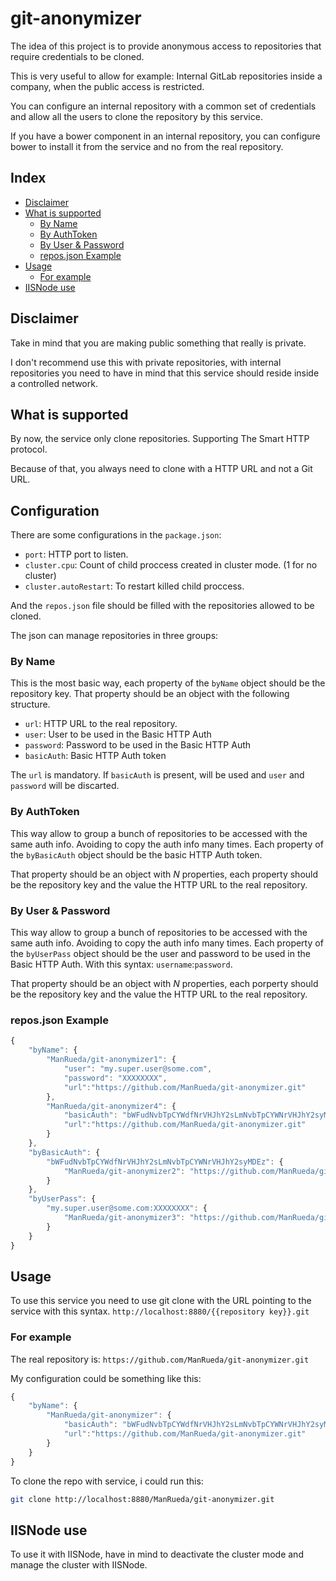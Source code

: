 # git-anonymizer
The idea of this project is to provide anonymous access to repositories that require credentials to be cloned.

This is very useful to allow for example: Internal GitLab repositories inside a company, when the public access is restricted.

You can configure an internal repository with a common set of credentials and allow all the users to clone the repository by this service.

If you have a bower component in an internal repository, you can configure bower to install it from the service and no from the real repository.

## Index
* [Disclaimer](#disclaimer)
* [What is supported](#what-is-supported)
    * [By Name](#by-name)
    * [By AuthToken](#by-authtoken)
    * [By User & Password](#by-user---password)
    * [repos.json Example](#reposjson-example)
* [Usage](#usage)
    * [For example](#for-example)
* [IISNode use](#iisnode-use)

## Disclaimer
Take in mind that you are making public something that really is private.

I don't recommend use this with private repositories, with internal repositories you need to have in mind that this service should reside inside a controlled network.

## What is supported

By now, the service only clone repositories. Supporting The Smart HTTP protocol.

Because of that, you always need to clone with a HTTP URL and not a Git URL.

## Configuration
There are some configurations in the ```package.json```:
* ```port```: HTTP port to listen.
* ```cluster.cpu```: Count of child proccess created in cluster mode. (1 for no cluster)
* ```cluster.autoRestart```: To restart killed child proccess.

And the ```repos.json``` file should be filled with the repositories allowed to be cloned.

The json can manage repositories in three groups:

### By Name
This is the most basic way, each property of the ```byName``` object should be the repository key.
That property should be an object with the following structure.

* ```url```: HTTP URL to the real repository.
* ```user```: User  to be used in the Basic HTTP Auth
* ```password```: Password to be used in the Basic HTTP Auth
* ```basicAuth```: Basic HTTP Auth token

The ```url``` is mandatory. If ```basicAuth``` is present, will be used and ```user``` and ```password``` will be discarted.

### By AuthToken
This way allow to group a bunch of repositories to be accessed with the same auth info. Avoiding to copy the auth info many times. Each property of the ```byBasicAuth``` object should be the basic HTTP Auth token.

That property should be an object with *N* properties, each property should be the repository key and the value the HTTP URL to the real repository.

### By User & Password
This way allow to group a bunch of repositories to be accessed with the same auth info. Avoiding to copy the auth info many times. Each property of the ```byUserPass``` object should be the user and password to be used in the Basic HTTP Auth.
With this syntax: ```username```:```password```.

That property should be an object with *N* properties, each porperty should be the repository key and the value the HTTP URL to the real repository.

### repos.json Example
```javascript
{
    "byName": {
        "ManRueda/git-anonymizer1": {
            "user": "my.super.user@some.com",
            "password": "XXXXXXXX",
            "url":"https://github.com/ManRueda/git-anonymizer.git"
        },
        "ManRueda/git-anonymizer4": {
            "basicAuth": "bWFudNvbTpCYWdfNrVHJhY2sLmNvbTpCYWNrVHJhY2syMDEz",
            "url":"https://github.com/ManRueda/git-anonymizer.git"
        }
    },
    "byBasicAuth": {
        "bWFudNvbTpCYWdfNrVHJhY2sLmNvbTpCYWNrVHJhY2syMDEz": {
            "ManRueda/git-anonymizer2": "https://github.com/ManRueda/git-anonymizer.git"
        }
    },
    "byUserPass": {
        "my.super.user@some.com:XXXXXXXX": {
            "ManRueda/git-anonymizer3": "https://github.com/ManRueda/git-anonymizer.git"
        }
    }
}
```

## Usage
To use this service you need to use git clone with the URL pointing to the service with this syntax.
```http://localhost:8880/{{repository key}}.git```

### For example
The real repository is: ```https://github.com/ManRueda/git-anonymizer.git```

My configuration could be something like this:
```javascript
{
    "byName": {
        "ManRueda/git-anonymizer": {
            "basicAuth": "bWFudNvbTpCYWdfNrVHJhY2sLmNvbTpCYWNrVHJhY2syMDEz",
            "url":"https://github.com/ManRueda/git-anonymizer.git"
        }
    }
}
```

To clone the repo with service, i could run this:
```bash
git clone http://localhost:8880/ManRueda/git-anonymizer.git
```

## IISNode use
To use it with IISNode, have in mind to deactivate the cluster mode and manage the cluster with IISNode.